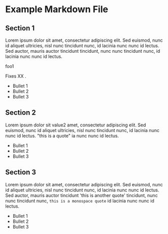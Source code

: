 # Example Markdown File

## Section 1

Lorem ipsum dolor sit amet, consectetur adipiscing elit. Sed euismod, nunc id aliquet ultricies, nisl nunc tincidunt nunc, id lacinia nunc nunc id lectus. Sed auctor, mauris auctor tincidunt tincidunt, nunc nunc tincidunt nunc, id lacinia nunc nunc id lectus.

<? _data_:data1 ?>foo1

Fixes <? _data_:issue ?>XX .

- Bullet 1
- Bullet 2
- Bullet 3

## Section 2

Lorem ipsum dolor sit <? _data_:data2 ?>value2 amet, consectetur adipiscing elit. Sed euismod, nunc id aliquet ultricies, nisl nunc tincidunt nunc, id lacinia nunc nunc id lectus. <? _data_:quote ?>"this is a quote" ia nunc nunc id lectus.

- Bullet 1
- Bullet 2
- Bullet 3

## Section 3

Lorem ipsum dolor sit amet, consectetur adipiscing elit. Sed euismod, nunc id aliquet ultricies, nisl nunc tincidunt nunc, id lacinia nunc nunc id lectus. Sed auctor, mauris auctor tincidunt  <? _data_:quote2 ?>'this is another quote' tincidunt, nunc nunc tincidunt nunc,  <? _data_:quote3 ?>`this is a monospace quote` id lacinia nunc nunc id lectus.

- Bullet 1
- Bullet 2
- Bullet 3
